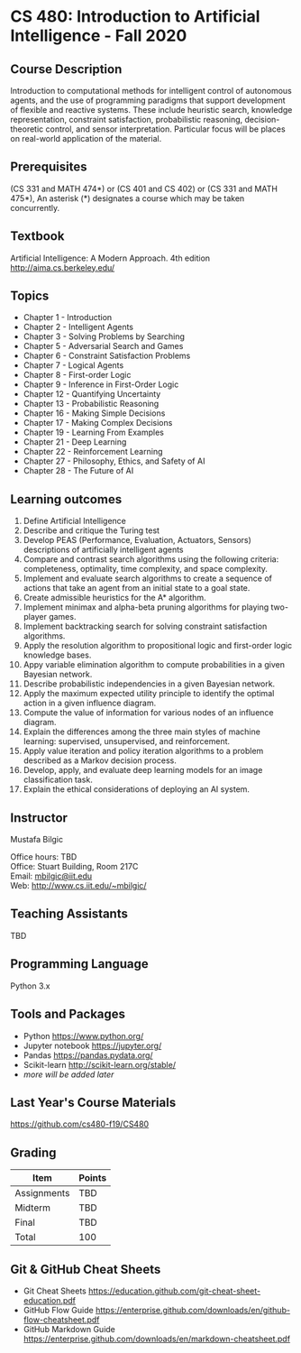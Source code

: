 # CS 480: Introduction to Artificial Intelligence - Fall 2020

## Course Description

Introduction to computational methods for intelligent control of autonomous agents, and the use of programming paradigms that support development of flexible and reactive systems. These include heuristic search, knowledge representation, constraint satisfaction, probabilistic reasoning, decision-theoretic control, and sensor interpretation. Particular focus will be places on real-world application of the material.

## Prerequisites

(CS 331 and MATH 474\*) or (CS 401 and CS 402) or (CS 331 and MATH 475\*), An asterisk (\*) designates a course which may be taken concurrently.

## Textbook

Artificial Intelligence: A Modern Approach. 4th edition <br>
http://aima.cs.berkeley.edu/

## Topics

* Chapter 1 - Introduction
* Chapter 2 - Intelligent Agents
* Chapter 3 - Solving Problems by Searching
* Chapter 5 - Adversarial Search and Games
* Chapter 6 - Constraint Satisfaction Problems
* Chapter 7 - Logical Agents
* Chapter 8 - First-order Logic
* Chapter 9 - Inference in First-Order Logic
* Chapter 12 - Quantifying Uncertainty
* Chapter 13 - Probabilistic Reasoning
* Chapter 16 - Making Simple Decisions
* Chapter 17 - Making Complex Decisions
* Chapter 19 - Learning From Examples
* Chapter 21 - Deep Learning
* Chapter 22 - Reinforcement Learning
* Chapter 27 - Philosophy, Ethics, and Safety of AI
* Chapter 28 - The Future of AI

## Learning outcomes
1.	Define Artificial Intelligence
1.	Describe and critique the Turing test
1.	Develop PEAS (Performance, Evaluation, Actuators, Sensors) descriptions of artificially intelligent agents
1.	Compare and contrast search algorithms using the following criteria: completeness, optimality, time complexity, and space complexity.
1.	Implement and evaluate search algorithms to create a sequence of actions that take an agent from an initial state to a goal state.
1.	Create admissible heuristics for the A* algorithm.
1.	Implement minimax and alpha-beta pruning algorithms for playing two-player games.
1.	Implement backtracking search for solving constraint satisfaction algorithms.
1.	Apply the resolution algorithm to propositional logic and first-order logic knowledge bases.
1.	Appy variable elimination algorithm to compute probabilities in a given Bayesian network.
1.	Describe probabilistic independencies in a given Bayesian network.
1.	Apply the maximum expected utility principle to identify the optimal action in a given influence diagram.
1.	Compute the value of information for various nodes of an influence diagram.
1.	Explain the differences among the three main styles of machine learning: supervised, unsupervised, and reinforcement.
1.	Apply value iteration and policy iteration algorithms to a problem described as a Markov decision process.
1.	Develop, apply, and evaluate deep learning models for an image classification task.
1.	Explain the ethical considerations of deploying an AI system.


## Instructor

Mustafa Bilgic

Office hours: TBD <br>
Office: Stuart Building, Room 217C <br>
Email: mbilgic@iit.edu <br>
Web: http://www.cs.iit.edu/~mbilgic/

## Teaching Assistants

TBD


## Programming Language

Python 3.x

## Tools and Packages

* Python https://www.python.org/
* Jupyter notebook https://jupyter.org/
* Pandas https://pandas.pydata.org/
* Scikit-learn http://scikit-learn.org/stable/ 
* *more will be added later*

## Last Year's Course Materials
https://github.com/cs480-f19/CS480

## Grading

Item | Points
--- | ---
Assignments | TBD
Midterm | TBD
Final | TBD
Total | 100

## Git & GitHub Cheat Sheets
* Git Cheat Sheets https://education.github.com/git-cheat-sheet-education.pdf
* GitHub Flow Guide https://enterprise.github.com/downloads/en/github-flow-cheatsheet.pdf
* GitHub Markdown Guide https://enterprise.github.com/downloads/en/markdown-cheatsheet.pdf
